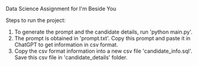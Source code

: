 Data Science Assignment for I'm Beside You

Steps to run the project:
1) To generate the prompt and the candidate details, run 'python main.py'.
2) The prompt is obtained in 'prompt.txt'. Copy this prompt and paste it in ChatGPT to get information in csv format.
3) Copy the csv format information into a new csv file 'candidate_info.sql'. Save this csv file in 'candidate_details' folder.

